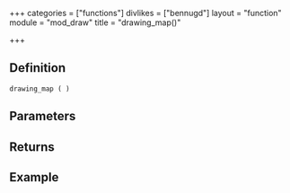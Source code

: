 +++
categories = ["functions"]
divlikes = ["bennugd"]
layout = "function"
module = "mod_draw"
title = "drawing_map()"

+++

## Definition

    drawing_map ( )

## Parameters

## Returns

## Example
